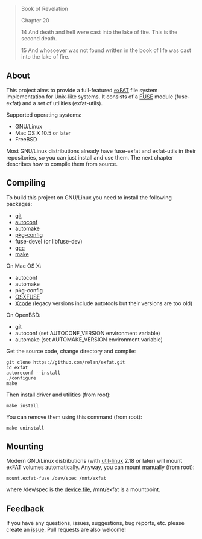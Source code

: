> Book of Revelation
>
> Chapter 20
>
> 14 And death and hell were cast into the lake of fire. This is the second death.
>
> 15 And whosoever was not found written in the book of life was cast into the lake of fire.

About
-----

This project aims to provide a full-featured [exFAT][1] file system implementation for Unix-like systems. It consists of a [FUSE][2] module (fuse-exfat) and a set of utilities (exfat-utils).

Supported operating systems:

* GNU/Linux
* Mac OS X 10.5 or later
* FreeBSD

Most GNU/Linux distributions already have fuse-exfat and exfat-utils in their repositories, so you can just install and use them. The next chapter describes how to compile them from source.

Compiling
---------

To build this project on GNU/Linux you need to install the following packages:

* [git][4]
* [autoconf][5]
* [automake][6]
* [pkg-config][7]
* fuse-devel (or libfuse-dev)
* [gcc][8]
* [make][9]

On Mac OS X:

* autoconf
* automake
* pkg-config
* [OSXFUSE][10]
* [Xcode][11] (legacy versions include autotools but their versions are too old)

On OpenBSD:

* git
* autoconf (set AUTOCONF_VERSION environment variable)
* automake (set AUTOMAKE_VERSION environment variable)

Get the source code, change directory and compile:

    git clone https://github.com/relan/exfat.git
    cd exfat
    autoreconf --install
    ./configure
    make

Then install driver and utilities (from root):

    make install

You can remove them using this command (from root):

    make uninstall

Mounting
--------

Modern GNU/Linux distributions (with [util-linux][12] 2.18 or later) will mount exFAT volumes automatically. Anyway, you can mount manually (from root):

    mount.exfat-fuse /dev/spec /mnt/exfat

where /dev/spec is the [device file][13], /mnt/exfat is a mountpoint.

Feedback
--------

If you have any questions, issues, suggestions, bug reports, etc. please create an [issue][3]. Pull requests are also welcome!

[1]: https://en.wikipedia.org/wiki/ExFAT
[2]: https://en.wikipedia.org/wiki/Filesystem_in_Userspace
[3]: https://github.com/relan/exfat/issues
[4]: https://www.git-scm.com/
[5]: https://www.gnu.org/software/autoconf/
[6]: https://www.gnu.org/software/automake/
[7]: http://www.freedesktop.org/wiki/Software/pkg-config/
[8]: https://gcc.gnu.org/
[9]: https://www.gnu.org/software/make/
[10]: https://osxfuse.github.io/
[11]: https://en.wikipedia.org/wiki/Xcode
[12]: https://www.kernel.org/pub/linux/utils/util-linux/
[13]: https://en.wikipedia.org/wiki/Device_file
